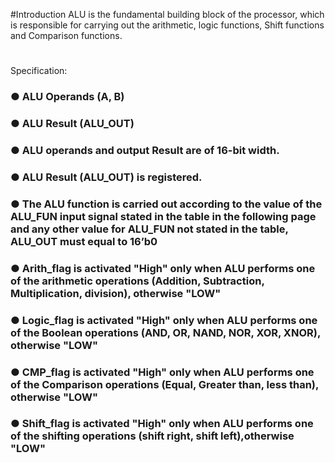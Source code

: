 #Introduction
ALU is the fundamental building block of the processor, which is responsible for carrying out the arithmetic, logic functions,
Shift functions and Comparison functions.
#
Specification:
### ● ALU Operands (A, B)
### ● ALU Result (ALU_OUT)
### ● ALU operands and output Result are of 16-bit width.
### ● ALU Result (ALU_OUT) is registered.
### ● The ALU function is carried out according to the value of the ALU_FUN input signal stated in the table in the following page and any other value for ALU_FUN not stated in the table, ALU_OUT must equal to 16’b0
### ● Arith_flag is activated "High" only when ALU performs one of the arithmetic operations (Addition, Subtraction, Multiplication, division), otherwise "LOW"
### ● Logic_flag is activated "High" only when ALU performs one of the Boolean operations (AND, OR, NAND, NOR, XOR, XNOR), otherwise "LOW"
### ● CMP_flag is activated "High" only when ALU performs one of the Comparison operations (Equal, Greater than, less than), otherwise "LOW"
### ● Shift_flag is activated "High" only when ALU performs one of the shifting operations (shift right, shift left),otherwise "LOW"
